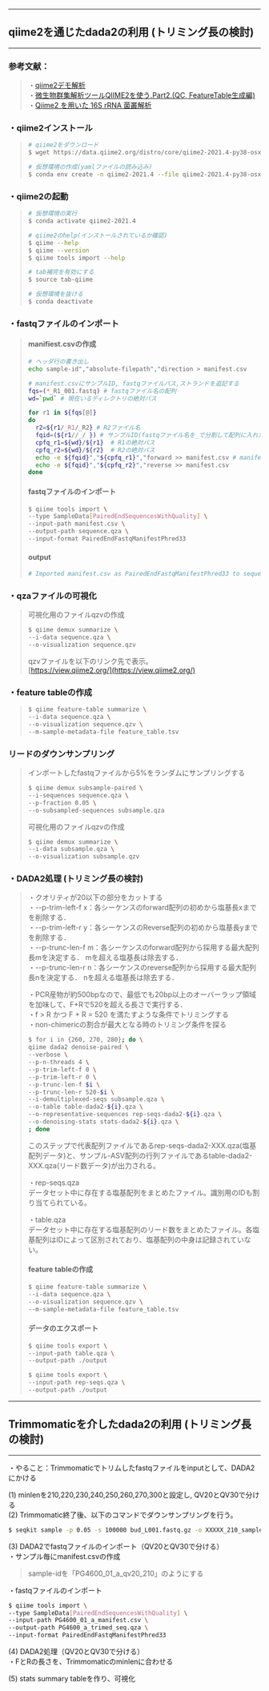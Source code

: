 ***
## qiime2を通じたdada2の利用 (トリミング長の検討)
***

### 参考文献：<br>
>・[qiime2デモ解析](https://rpubs.com/nishikosh/qiime2_demo) <br>
>・[微生物群集解析ツールQIIME2を使う.Part2.(QC, FeatureTable生成編)](https://qiita.com/kohei-108/items/547b2fbdf28fb04c28ea) <br>
>・[Qiime2 を用いた 16S rRNA 菌叢解析](https://qiita.com/keisuke-ota/items/6399b2f2f7459cd9e418) <br>

### ・qiime2インストール <br>
> ```bash
> # qiime2をダウンロード
> $ wget https://data.qiime2.org/distro/core/qiime2-2021.4-py38-osx-conda.yml
>
> # 仮想環境の作成(yamlファイルの読み込み)
> $ conda env create -n qiime2-2021.4 --file qiime2-2021.4-py38-osx-conda.yml
>
> ```
### ・qiime2の起動 <br>
> ```bash
> # 仮想環境の実行
> $ conda activate qiime2-2021.4
>
> # qiime2のhelp(インストールされているか確認)
> $ qiime --help
> $ qiime --version
> $ qiime tools import --help
>
> # tab補完を有効にする
> $ source tab-qiime
>
> # 仮想環境を抜ける
> $ conda deactivate
> ```

### ・fastqファイルのインポート <br>
> #### manifiest.csvの作成
> ```bash
> # ヘッダ行の書き出し
> echo sample-id","absolute-filepath","direction > manifest.csv
>
> # manifest.csvにサンプルID, fastqファイルパス,ストランドを追記する
> fqs=(*_R1_001.fastq) # fastqファイル名の配列
> wd=`pwd` # 現在いるディレクトリの絶対パス
>
> for r1 in ${fqs[@]}
> do
>   r2=${r1/_R1/_R2} # R2ファイル名
>   fqid=(${r1//_/ }) # サンプルID(fastqファイル名を_で分割して配列に入れた)
>   cpfq_r1=${wd}/${r1}  # R1の絶対パス
>   cpfq_r2=${wd}/${r2}  # R2の絶対パス
>   echo -e ${fqid}","${cpfq_r1}","forward >> manifest.csv # manifest.csvに追記
>   echo -e ${fqid}","${cpfq_r2}","reverse >> manifest.csv
> done
>
> ```
> #### fastqファイルのインポート
> ```bash
> $ qiime tools import \
> --type SampleData[PairedEndSequencesWithQuality] \
> --input-path manifest.csv \
> --output-path sequence.qza \
> --input-format PairedEndFastqManifestPhred33
> ```
> #### output <br>
> ```bash
> # Imported manifest.csv as PairedEndFastqManifestPhred33 to sequence.qza
> ```

### ・qzaファイルの可視化
> 可視化用のファイルqzvの作成 <br>
> ```bash
> $ qiime demux summarize \
> --i-data sequence.qza \
> --o-visualization sequence.qzv
> ```
> qzvファイルを以下のリンク先で表示。<br>
> [https://view.qiime2.org/](https://view.qiime2.org/)

### ・feature tableの作成
> ```bash
> $ qiime feature-table summarize \
> --i-data sequence.qza \
> --o-visualization sequence.qzv \
> --m-sample-metadata-file feature_table.tsv
> ```

### リードのダウンサンプリング
> インポートしたfastqファイルから5%をランダムにサンプリングする <br>
> ```bash
> $ qiime demux subsample-paired \
> --i-sequences sequence.qza \
> --p-fraction 0.05 \
> --o-subsampled-sequences subsample.qza
> ```
>
> 可視化用のファイルqzvの作成 <br>
> ```bash
> $ qiime demux summarize \
> --i-data subsample.qza \
> --o-visualization subsample.qzv
> ```

### ・DADA2処理 (トリミング長の検討)
> ・クオリティが20以下の部分をカットする <br>
> ・--p-trim-left-f x：各シーケンスのforward配列の初めから塩基長xまでを削除する．<br>
> ・--p-trim-left-r y：各シーケンスのReverse配列の初めから塩基長yまでを削除する．<br>
> ・--p-trunc-len-f m：各シーケンスのforward配列から採用する最大配列長mを決定する． mを超える塩基長は除去する．<br>
> ・--p-trunc-len-r n：各シーケンスのreverse配列から採用する最大配列長nを決定する． nを超える塩基長は除去する．<br>
>
> ・PCR産物が約500bpなので、最低でも20bp以上のオーバーラップ領域を加味して、F+Rで520を超える長さで実行する．<br>
> ・f > R かつ F + R = 520 を満たすような条件でトリミングする <br>
> ・non-chimericの割合が最大となる時のトリミング条件を探る <br>
>
> ```bash
> $ for i in {260, 270, 280}; do \
> qiime dada2 denoise-paired \
> --verbose \
> --p-n-threads 4 \
> --p-trim-left-f 0 \
> --p-trim-left-r 0 \
> --p-trunc-len-f $i \
> --p-trunc-len-r 520-$i \
> --i-demultiplexed-seqs subsample.qza \
> --o-table table-dada2-${i}.qza \
> --o-representative-sequences rep-seqs-dada2-${i}.qza \
> --o-denoising-stats stats-dada2-${i}.qza \
> ; done
> ```
>
> このステップで代表配列ファイルであるrep-seqs-dada2-XXX.qza(塩基配列データ)と、サンプル-ASV配列の行列ファイルであるtable-dada2-XXX.qza(リード数データ)が出力される。<br>
>
> ・rep-seqs.qza <br>
> データセット中に存在する塩基配列をまとめたファイル。識別用のIDも割り当てられている。<br>
>
> ・table.qza <br>
> データセット中に存在する塩基配列のリード数をまとめたファイル。各塩基配列はIDによって区別されており、塩基配列の中身は記録されていない。<br>
>
> #### feature tableの作成
> ```bash
> $ qiime feature-table summarize \
> --i-data sequence.qza \
> --o-visualization sequence.qzv \
> --m-sample-metadata-file feature_table.tsv
> ```
> #### データのエクスポート
> ```bash
> $ qiime tools export \
> --input-path table.qza \
> --output-path ./output
> ```
> ```bash
> $ qiime tools export \
> --input-path rep-seqs.qza \
> --output-path ./output
> ```

***
## Trimmomaticを介したdada2の利用 (トリミング長の検討)
***

・やること：Trimmomaticでトリムしたfastqファイルをinputとして、DADA2にかける <br>

(1) minlenを210,220,230,240,250,260,270,300と設定し, QV20とQV30で分ける <br>
(2) Trimmomatic終了後、以下のコマンドでダウンサンプリングを行う。<br>
```bash
$ seqkit sample -p 0.05 -s 100000 bud_L001.fastq.gz -o XXXXX_210_sample_trimed.fastq.gz
```
(3) DADA2でfastqファイルのインポート（QV20とQV30で分ける）<br>
・サンプル毎にmanifest.csvの作成 <br>
  > sample-idを「PG4600_01_a_qv20_210」のようにする <br>

・fastqファイルのインポート <br>
```bash
$ qiime tools import \
--type SampleData[PairedEndSequencesWithQuality] \
--input-path PG4600_01_a_manifest.csv \
--output-path PG4600_a_trimed_seq.qza \
--input-format PairedEndFastqManifestPhred33
```

(4) DADA2処理（QV20とQV30で分ける）<br>
・FとRの長さを、Trimmomaticのminlenに合わせる <br>

(5) stats summary tableを作り、可視化 <br>


